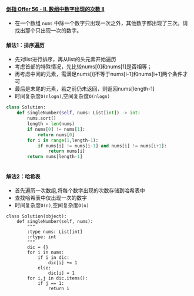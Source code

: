 #### [剑指 Offer 56 - II. 数组中数字出现的次数 II](https://leetcode-cn.com/problems/shu-zu-zhong-shu-zi-chu-xian-de-ci-shu-ii-lcof/)

- 在一个数组 `nums` 中除一个数字只出现一次之外，其他数字都出现了三次。请找出那个只出现一次的数字。

#### 解法1：排序遍历

- 先对list进行排序，再从list的头元素开始遍历
- 考虑首部的特殊情况，先比较nums[0]和nums[1]是否相等；
- 再考虑中间的元素，需满足nums[i]不等于nums[i-1]和nums[i+1]两个条件才可
- 最后是末尾的元素，若之前仍未返回，则返回nums[length-1]
- 时间复杂度`O(nlogn)`,空间复杂度`O(nlogn)`

```python
class Solution:
    def singleNumber(self, nums: List[int]) -> int:
        nums.sort()
        length = len(nums)
        if nums[0] != nums[1]:
            return nums[0]
        for i in range(1,length-1):
            if nums[i] != nums[i-1] and nums[i] != nums[i+1]:
                return nums[i]
        return nums[length-1] 
        
```

#### 解法2：哈希表

- 首先遍历一次数组,将每个数字出现的次数存储到哈希表中
- 查找哈希表中仅出现一次的数字
- 时间复杂度`O(n)`,空间复杂度`O(n)`

```
class Solution(object):
    def singleNumber(self, nums):
        """
        :type nums: List[int]
        :rtype: int
        """
        dic = {}
        for i in nums:
            if i in dic:
                dic[i] += 1
            else:
                dic[i] = 1       
        for i,j in dic.items():
            if j == 1:
                return i
```

